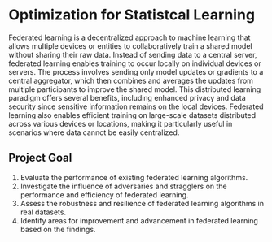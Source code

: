 # Optimization for Statistcal Learning
Federated learning is a decentralized approach to machine learning that allows multiple devices or entities to collaboratively train a shared model without sharing their raw data. Instead of sending data to a central server, federated learning enables training to occur locally on individual devices or servers. The process involves sending only model updates or gradients to a central aggregator, which then combines and averages the updates from multiple participants to improve the shared model. This distributed learning paradigm offers several benefits, including enhanced privacy and data security since sensitive information remains on the local devices. Federated learning also enables efficient training on large-scale datasets distributed across various devices or locations, making it particularly useful in scenarios where data cannot be easily centralized.

## Project Goal
1. Evaluate the performance of existing federated learning algorithms.
2. Investigate the influence of adversaries and stragglers on the performance and efficiency of federated learning.
3. Assess the robustness and resilience of federated learning algorithms in real datasets.
4. Identify areas for improvement and advancement in federated learning based on the findings.
